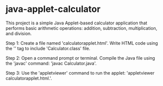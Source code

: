 # java-applet-calculator
This project is a simple Java Applet-based calculator application that performs basic arithmetic operations: addition, subtraction, multiplication, and division.<br>



Step 1: 
Create a file named 'calculatorapplet.html'. Write HTML code using the '<applet>' tag to include 'Calculator.class' file.
<br>

Step 2:
Open a command prompt or terminal. Compile the Java file using the 'javac' command: 'javac Calculator.java'.

Step 3:
Use the 'appletviewer' command to run the applet: 'appletviewer calculatorapplet.html.'.


